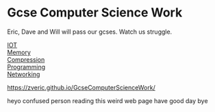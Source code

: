 # Gcse Computer Science Work
Eric, Dave and Will will pass our gcses.
Watch us struggle.


[IOT](https://github.com/zveric/GcseComputerScienceWork/tree/main/IOT)                               
[Memory](https://github.com/zveric/GcseComputerScienceWork/tree/main/Memory%20)  
[Compression](https://github.com/zveric/GcseComputerScienceWork/tree/main/Compression)  
[Programming](https://github.com/zveric/GcseComputerScienceWork/tree/main/Programming)  
[Networking](https://github.com/zveric/GcseComputerScienceWork/tree/main/Networking)


https://zveric.github.io/GcseComputerScienceWork/








heyo confused person reading this weird web page
have good day
bye
